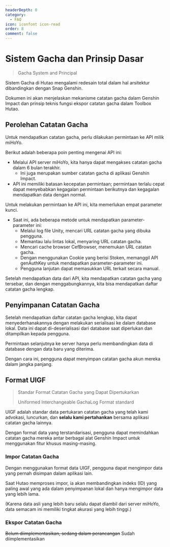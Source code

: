```yaml
---
headerDepth: 0
category:
  - FAQ
icon: iconfont icon-read
order: 8
comment: false
---
```


# Sistem Gacha dan Prinsip Dasar

> Gacha System and Principal

Sistem Gacha di Hutao mengalami redesain total dalam hal arsitektur dibandingkan dengan Snap Genshin.

Dokumen ini akan menjelaskan mekanisme catatan gacha dalam Genshin Impact dan prinsip teknis fungsi ekspor catatan gacha dalam Toolbox Hutao.

## Perolehan Catatan Gacha

Untuk mendapatkan catatan gacha, perlu dilakukan permintaan ke API milik miHoYo.

Berikut adalah beberapa poin penting mengenai API ini:

- Melalui API server miHoYo, kita hanya dapat mengakses catatan gacha dalam 6 bulan terakhir.
  - Ini juga merupakan sumber catatan gacha di aplikasi Genshin Impact.
- API ini memiliki batasan kecepatan permintaan; permintaan terlalu cepat dapat menyebabkan kegagalan permintaan berikutnya dan kegagalan mendapatkan data dengan normal.

Untuk melakukan permintaan ke API ini, kita memerlukan empat parameter kunci.

- Saat ini, ada beberapa metode untuk mendapatkan parameter-parameter ini:
  - Melalui log file Unity, mencari URL catatan gacha yang dibuka pengguna.
  - Memantau lalu lintas lokal, menyaring URL catatan gacha.
  - Mencari cache browser CefBrowser, menemukan URL catatan gacha.
  - Dengan menggunakan Cookie yang berisi Stoken, memanggil API genAuthKey untuk mendapatkan parameter-parameter ini.
  - Pengguna lanjutan dapat memasukkan URL terkait secara manual.

Setelah mendapatkan data dari API, kita mendapatkan catatan gacha yang tersebar, dan dengan menggabungkannya, kita bisa mendapatkan daftar catatan gacha lengkap.

## Penyimpanan Catatan Gacha

Setelah mendapatkan daftar catatan gacha lengkap, kita dapat menyederhanakannya dengan melakukan serialisasi ke dalam database lokal. Data ini dapat di-deserialisasi dari database saat diperlukan dan ditampilkan kepada pengguna.

Permintaan selanjutnya ke server hanya perlu membandingkan data di database dengan data baru yang diterima.

Dengan cara ini, pengguna dapat menyimpan catatan gacha akun mereka dalam jangka panjang.

## Format UIGF

> Standar Format Catatan Gacha yang Dapat Dipertukarkan
>
> Uniformed Interchangeable GachaLog Format standard

UIGF adalah standar data pertukaran catatan gacha yang telah kami advokasi, luncurkan, dan **selalu kami pertahankan** bersama aplikasi catatan gacha lainnya.

Dengan format data yang terstandarisasi, pengguna dapat memindahkan catatan gacha mereka antar berbagai alat Genshin Impact untuk menggunakan fitur khusus masing-masing.

### Impor Catatan Gacha

Dengan menggunakan format data UIGF, pengguna dapat mengimpor data yang pernah disimpan dalam aplikasi lain.

Saat Hutao memproses impor, ia akan membandingkan indeks (ID) yang paling awal yang ada dalam penyimpanan lokal dan hanya mengimpor data yang lebih lama.

(Karena data asli yang lebih baru selalu dapat diambil dari server miHoYo, data semacam ini memiliki tingkat akurasi yang lebih tinggi.)

### Ekspor Catatan Gacha

~~Belum diimplementasikan, sedang dalam perancangan~~ Sudah diimplementasikan